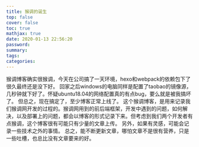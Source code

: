 ```yaml
---
title: 猴调的诞生
top: false
cover: false
toc: true
mathjax: true
date: 2020-01-13 22:56:20
password:
summary:
tags:
categories:
---
```


猴调博客确实很猴调，今天在公司搞了一天环境，hexo和webpack的依赖包下了很久最终还是没下好。
回家之后windows的电脑同样是配置了taobao的镜像源，几秒钟就下好了。怀疑ubuntu18.04的网络配置真的有点bug，要么就是被我搞坏了。
但总之，现在搞定了，至少博客正常上线了。
这个猴调博客，是用来记录我们猴调网开发的过程的。猴调网用到的前后端框架，开发中遇到的问题，如何解决，以及部署上的问题，都会以博客的形式记录下来。但考虑到我们两个开发者有点猴调，这个博客很有可能只有少量的文章上传。
另外，如果有灵感，可能会记录一些技术之外的事情。
总之，能不断更新文章，哪怕文章不是很有营养，只是一些吐槽，也总比没有文章要来的好。
<!--more-->